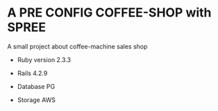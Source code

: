 # A PRE CONFIG COFFEE-SHOP with SPREE

A small project about coffee-machine sales shop
* Ruby version 2.3.3
* Rails 4.2.9

* Database PG
* Storage AWS
